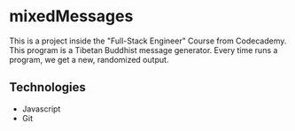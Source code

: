 # mixedMessages

This is a project inside the "Full-Stack Engineer" Course from Codecademy. This program is a Tibetan Buddhist message generator. Every time runs a program, we get a new, randomized output. 

## Technologies

* Javascript
* Git






